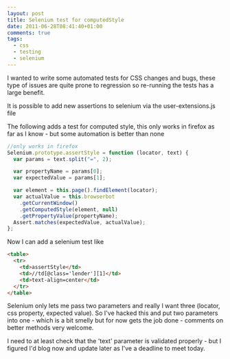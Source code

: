 ```yaml
---
layout: post
title: Selenium test for computedStyle
date: 2011-06-28T08:41:40+01:00
comments: true
tags:
  - css
  - testing
  - selenium
---
```


I wanted to write some automated tests for CSS changes and bugs, these type of issues are quite prone to regression so re-running the tests has a large benefit.

It is possible to add new assertions to selenium via the user-extensions.js file

The following adds a test for computed style, this only works in firefox as far as I know - but some automation is better than none

```javascript
//only works in firefox
Selenium.prototype.assertStyle = function (locator, text) {
  var params = text.split("=", 2);

  var propertyName = params[0];
  var expectedValue = params[1];

  var element = this.page().findElement(locator);
  var actualValue = this.browserbot
    .getCurrentWindow()
    .getComputedStyle(element, null)
    .getPropertyValue(propertyName);
  Assert.matches(expectedValue, actualValue);
};
```

Now I can add a selenium test like

```html
<table>
  <tr>
    <td>assertStyle</td>
    <td>//td[@class='lender'][1]</td>
    <td>text-align=center</td>
  </tr>
</table>
```

Selenium only lets me pass two parameters and really I want three (locator, css property, expected value). So I've hacked this and put two parameters into one - which is a bit smelly but for now gets the job done - comments on better methods very welcome.

I need to at least check that the 'text' parameter is validated properly - but I figured I'd blog now and update later as I've a deadline to meet today.
